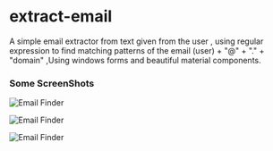 # extract-email
A simple email extractor from text given from the user , using regular expression to find matching patterns of the email (user) + "@" + "." + "domain" ,Using windows forms and beautiful material components.


### Some ScreenShots

![Email Finder](https://cloud.githubusercontent.com/assets/24621701/24577439/90da6312-16c5-11e7-9b57-126a83d533b7.png)

![Email Finder](https://cloud.githubusercontent.com/assets/24621701/24577440/90e58eea-16c5-11e7-85f6-05417c6ceaf8.png)

![Email Finder](https://cloud.githubusercontent.com/assets/24621701/24577603/bbccb946-16c8-11e7-9644-15c695ce941e.png)

